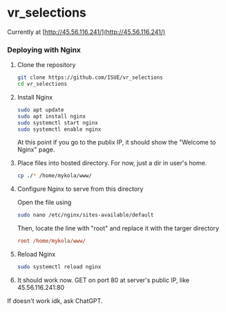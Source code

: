 # vr_selections
Currently at [http://45.56.116.241/](http://45.56.116.241/)

### Deploying with Nginx

1) Clone the repository
    ```bash
    git clone https://github.com/ISUE/vr_selections
    cd vr_selections
    ```
2) Install Nginx
    ```bash
    sudo apt update
    sudo apt install nginx
    sudo systemctl start nginx
    sudo systemctl enable nginx
    ```
    At this point if you go to the publix IP, it should show the "Welcome to Nginx" page.
3) Place files into hosted directory. For now, just a dir in user's home.
    ```bash
    cp ./* /home/mykola/www/
    ```
4) Configure Nginx to serve from this directory
    
    Open the file using
    ```bash
    sudo nano /etc/nginx/sites-available/default
    ```

    Then, locate the line with "root" and replace it with the targer directory
    ```cfg
    root /home/mykola/www/
    ```

5) Reload Nginx
    ```bash
    sudo systemctl reload nginx
    ```

6) It should work now. GET on port 80 at server's public IP, like
    45.56.116.241:80

If doesn't work idk, ask ChatGPT.
